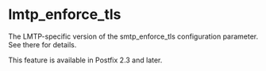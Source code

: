 # lmtp_enforce_tls 

 The LMTP-specific version of the smtp_enforce_tls configuration
parameter.  See there for details. 

 This feature is available in Postfix 2.3 and later. 


